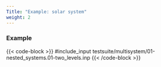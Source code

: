 ```yaml
---
Title: "Example: solar system"
weight: 2
---
```



### Example

{{< code-block >}}
#include_input testsuite/multisystem/01-nested_systems.01-two_levels.inp
{{< /code-block >}}
